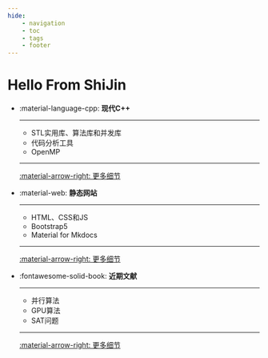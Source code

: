 ```yaml
---
hide:
    - navigation
    - toc
    - tags
    - footer
---
```


# Hello From ShiJin

<div class="grid cards" markdown>

-   :material-language-cpp: __现代C++__

    ---

    - STL实用库、算法库和并发库
    - 代码分析工具
    - OpenMP

    ---

    [:material-arrow-right: 更多细节](./note/C++/C++新特性.md)

-   :material-web: __静态网站__

    ---

    - HTML、CSS和JS
    - Bootstrap5
    - Material for Mkdocs

    ---

    [:material-arrow-right: 更多细节](./note/Web/HTML.md)

-   :fontawesome-solid-book: __近期文献__

    ---

    - 并行算法
    - GPU算法
    - SAT问题

    ---

    [:material-arrow-right: 更多细节](./blog/index.md)

</div>
